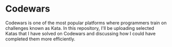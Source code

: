 # Codewars
Codewars is one of the most popular platforms where programmers train on challenges known as Kata. In this repository, I'll be uploading selected Katas that I have solved on Codewars and discussing how I could have completed them more efficiently.
